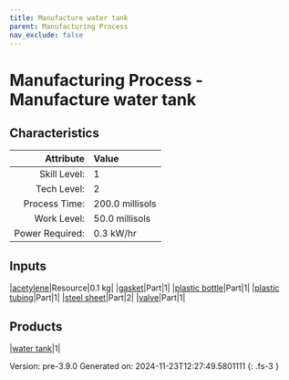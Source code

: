 ```yaml
---
title: Manufacture water tank
parent: Manufacturing Process
nav_exclude: false
---
```

# Manufacturing Process - Manufacture water tank


## Characteristics

| Attribute      | Value |
|--------:|:------|
|Skill Level:|1|
|Tech Level:|2|
|Process Time:|200.0 millisols|
|Work Level:|50.0 millisols|
|Power Required:|0.3 kW/hr|

## Inputs

|[acetylene](../resource/acetylene.html)|Resource|0.1 kg|
|[gasket](../part/gasket.html)|Part|1|
|[plastic bottle](../part/plastic-bottle.html)|Part|1|
|[plastic tubing](../part/plastic-tubing.html)|Part|1|
|[steel sheet](../part/steel-sheet.html)|Part|2|
|[valve](../part/valve.html)|Part|1|

## Products

|[water tank](../part/water-tank.html)|1|


Version: pre-3.9.0 Generated on: 2024-11-23T12:27:49.5801111
{: .fs-3 }

